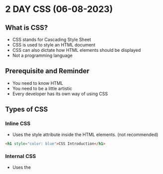 # 2 DAY CSS (06-08-2023)

## What is CSS?
- CSS stands for Cascading Style Sheet
- CSS is used to style an HTML document
- CSS can also dictate how HTML elements should be displayed
- Not a programming language

## Prerequisite and Reminder
- You need to know HTML
- You need to be a little artistic
- Every developer has its own way of using CSS

## Types of CSS
### Inline CSS
- Uses the style attribute inside the HTML elements. (not recommended)
```html
<h1 style="color: blue">CSS Introduction</h1>
```
### Internal CSS
- Uses the <style> element inside the <head> of the HTML page.
 ```html
<head>
  <style type="text/css">
    h1 {
        color: green;
    }
  </style>
</head>
<body>
  <h1>CSS Introduction</h1>
</body>
```
### External CSS
#### HTML file
- Uses an external CSS file which is linked by the <link> element inside the <head> of the HTML page.
 ```html
 <head>
  <link rel="stylesheet" href="css/style.css">
</head>
 ```
 #### CSS file
 ```html
 @import url('https://fonts.googleapis.com/css2?family=Lato:wght@300&display=swap');

body {
   font-family: 'Lato', sans-serif;
}
 ```
 ### How to Comment
 ```html
 /* This is a comment */
 ```
 
 ### The Root Selector
 ```html
 * {
   font-size: 20px;
}
 ```
 ### Ways to set a color
 ```html
 /* Color Name */
 h1 {
   color: red;
}
/* Hexadecimal */
 h1 {
   color: #ff0000;
}
/* RGB */
 h1 {
   color: rgb(255, 255, 0);
}
```




